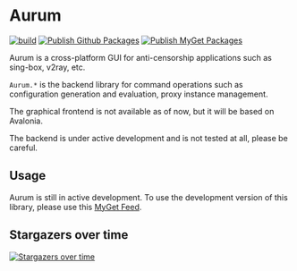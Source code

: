 # Aurum

[![build](https://github.com/Shadowsocks-NET/Aurum/actions/workflows/build.yml/badge.svg)](https://github.com/Shadowsocks-NET/Aurum/actions/workflows/build.yml) [![Publish Github Packages](https://github.com/Shadowsocks-NET/Aurum/actions/workflows/publish-github.yml/badge.svg)](https://github.com/Shadowsocks-NET/Aurum/actions/workflows/publish-github.yml) [![Publish MyGet Packages](https://github.com/Shadowsocks-NET/Aurum/actions/workflows/publish-myget.yml/badge.svg)](https://github.com/Shadowsocks-NET/Aurum/actions/workflows/publish-myget.yml)

Aurum is a cross-platform GUI for anti-censorship applications such as sing-box, v2ray, etc.

`Aurum.*` is the backend library for command operations such as configuration generation and evaluation, proxy instance
management.

The graphical frontend is not available as of now, but it will be based on Avalonia.

The backend is under active development and is not tested at all, please be careful.

## Usage

Aurum is still in active development. To use the development version of this library, please use
this [MyGet Feed](https://www.myget.org/feed/Packages/aurum).

## Stargazers over time

[![Stargazers over time](https://starchart.cc/Shadowsocks-NET/Aurum.svg)](https://starchart.cc/Shadowsocks-NET/Aurum)
